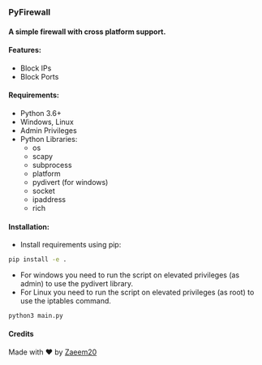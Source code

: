 ### PyFirewall

#### A simple firewall with cross platform support.

#### Features:
- Block IPs
- Block Ports


#### Requirements:
- Python 3.6+
- Windows, Linux
- Admin Privileges
- Python Libraries:
  - os
  - scapy
  - subprocess
  - platform
  - pydivert (for windows)
  - socket
  - ipaddress
  - rich


#### Installation:
- Install requirements using pip:
```bash
pip install -e .
```

- For windows you need to run the script on elevated privileges (as admin) to use the pydivert library.
- For Linux you need to run the script on elevated privileges (as root) to use the iptables command.

```bash
python3 main.py
``` 


#### Credits

Made with ❤️ by [Zaeem20](https;//github.com/Zaeem20)